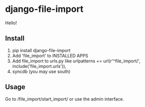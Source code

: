django-file-import
====================

Hello!

<!--
[![Build Status](https://travis-ci.org/burke-software/django-file-import.png?branch=master)](https://travis-ci.org/burke-software/django-file-import)
-->

## Install

1. pip install django-file-import
1. Add 'file_import' to INSTALLED APPS
1. Add file_import to urls.py like
urlpatterns += url(r'^file_import/', include('file_import.urls')),
1. syncdb (you may use south)

## Usage

Go to /file_import/start_import/ or use the admin interface.
